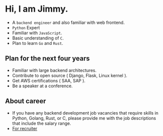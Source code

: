 # Hi, I am Jimmy.
* A `backend engineer` and also familiar with web frontend.
* `Python` Expert
* Familiar with `JavaScript`.
* Basic understanding of `C`.
* Plan to learn `Go` and `Rust`.

## Plan for the next four years
* Familiar with large backend architectures.
* Contribute to open source ( Django, Flask, Linux kernel ).
* Get AWS certifications ( SAA, SAP ).
* Be a speaker at a conference.

## About career
* If you have any backend development job vacancies that require skills in Python, Golang, Rust, or C, please provide me with the job descriptions that include the salary range.
* [For recruiter](https://github.com/nicehorse06/nicehorse06/blob/main/recruiter.md)
